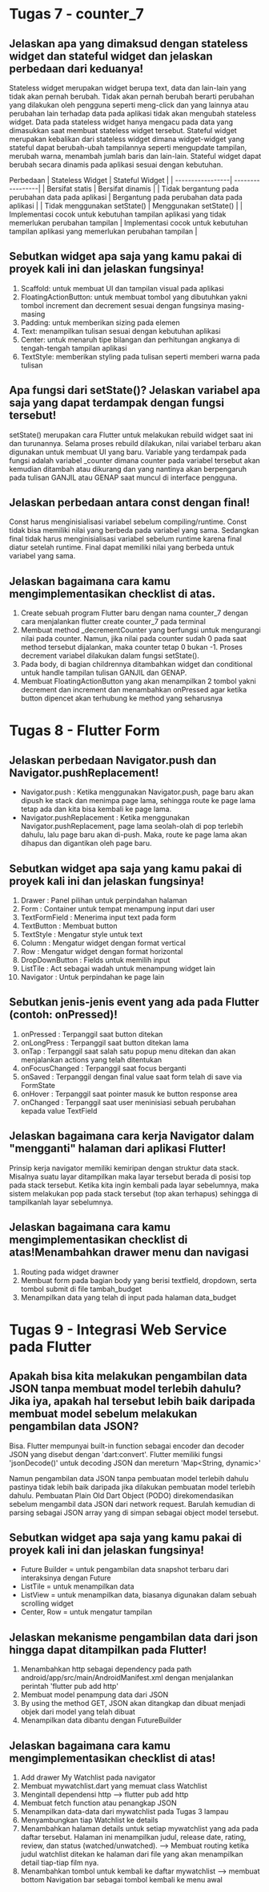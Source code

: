 # Tugas 7 - counter_7

## Jelaskan apa yang dimaksud dengan stateless widget dan stateful widget dan jelaskan perbedaan dari keduanya!
Stateless widget merupakan widget berupa text, data dan lain-lain yang tidak akan pernah berubah. Tidak akan pernah berubah berarti perubahan yang dilakukan oleh
pengguna seperti meng-click dan yang lainnya atau perubahan lain terhadap data pada aplikasi tidak akan mengubah stateless widget. Data pada stateless widget hanya
mengacu pada data yang dimasukkan saat membuat stateless widget tersebut. Stateful widget merupakan kebalikan dari stateless widget dimana widget-widget yang stateful
dapat berubah-ubah tampilannya seperti mengupdate tampilan, merubah warna, menambah jumlah baris dan lain-lain. Stateful widget dapat berubah secara dinamis pada
aplikasi sesuai dengan kebutuhan.

Perbedaan
| Stateless Widget | Stateful Widget |
| -----------------| -----------------|
| Bersifat statis | Bersifat dinamis |
| Tidak bergantung pada perubahan data pada aplikasi | Bergantung pada perubahan data pada aplikasi |
| Tidak menggunakan setState() | Menggunakan setState() |
| Implementasi cocok untuk kebutuhan tampilan aplikasi yang tidak memerlukan perubahan tampilan | Implementasi cocok untuk kebutuhan tampilan aplikasi yang memerlukan perubahan tampilan |

## Sebutkan widget apa saja yang kamu pakai di proyek kali ini dan jelaskan fungsinya!
1. Scaffold: untuk membuat UI dan tampilan visual pada aplikasi
2. FloatingActionButton: untuk membuat tombol yang dibutuhkan yakni tombol increment dan decrement sesuai dengan fungsinya masing-masing
3. Padding: untuk memberikan sizing pada elemen
4. Text: menampilkan tulisan sesuai dengan kebutuhan aplikasi
5. Center: untuk menaruh tipe bilangan dan perhitungan angkanya di tengah-tengah tampilan aplikasi
6. TextStyle: memberikan styling pada tulisan seperti memberi warna pada tulisan

## Apa fungsi dari setState()? Jelaskan variabel apa saja yang dapat terdampak dengan fungsi tersebut!
setState() merupakan cara Flutter untuk melakukan rebuild widget saat ini dan turunannya. Selama proses rebuild dilakukan, nilai variabel terbaru akan digunakan untuk membuat UI yang baru. Variable yang terdampak pada fungsi adalah variabel _counter dimana counter pada variabel tersebut akan kemudian ditambah atau dikurang dan yang nantinya akan berpengaruh pada tulisan GANJIL atau GENAP saat muncul di interface pengguna.

##  Jelaskan perbedaan antara const dengan final!
Const harus menginisialisasi variabel sebelum compiling/runtime. Const tidak bisa memiliki nilai yang berbeda pada variabel yang sama. Sedangkan final tidak harus menginisialisasi variabel sebelum runtime karena final diatur setelah runtime. Final dapat memiliki nilai yang berbeda untuk variabel yang sama.

## Jelaskan bagaimana cara kamu mengimplementasikan checklist di atas.
1. Create sebuah program Flutter baru dengan nama counter_7 dengan cara menjalankan flutter create counter_7 pada terminal
2. Membuat method _decrementCounter yang berfungsi untuk mengurangi nilai pada counter. Namun, jika nilai pada counter sudah 0 pada saat method tersebut dijalankan, maka counter tetap 0 bukan -1. Proses decrement variabel dilakukan dalam fungsi setState().
3. Pada body, di bagian childrennya ditambahkan widget dan conditional untuk handle tampilan tulisan GANJIL dan GENAP.
4. Membuat FloatingActionButton yang akan menampilkan 2 tombol yakni decrement dan increment dan menambahkan onPressed agar ketika button dipencet akan terhubung ke method yang seharusnya


# Tugas 8 - Flutter Form

## Jelaskan perbedaan Navigator.push dan Navigator.pushReplacement!
- Navigator.push            : Ketika menggunakan Navigator.push, page baru akan dipush ke stack dan menimpa page lama, sehingga route ke page lama tetap ada dan kita bisa kembali ke page lama.
- Navigator.pushReplacement : Ketika menggunakan Navigator.pushReplacement, page lama seolah-olah di pop terlebih dahulu, lalu page baru akan di-push. Maka, route ke page lama akan dihapus dan digantikan oleh page baru.

## Sebutkan widget apa saja yang kamu pakai di proyek kali ini dan jelaskan fungsinya!
1. Drawer           : Panel pilihan untuk perpindahan halaman
2. Form             : Container untuk tempat menampung input dari user
3. TextFormField    : Menerima input text pada form
4. TextButton       : Membuat button
5. TextStyle        : Mengatur style untuk text
6. Column           : Mengatur widget dengan format vertical
7. Row              : Mengatur widget dengan format horizontal
8. DropDownButton   : Fields untuk memilih input
9. ListTile         : Act sebagai wadah untuk menampung widget lain
10. Navigator       : Untuk perpindahan ke page lain

## Sebutkan jenis-jenis event yang ada pada Flutter (contoh: onPressed)!
1. onPressed        : Terpanggil saat button ditekan
2. onLongPress      : Terpanggil saat button ditekan lama
3. onTap            : Terpanggil saat salah satu popup menu ditekan dan akan menjalankan actions yang telah ditentukan 
4. onFocusChanged   : Terpanggil saat focus berganti
5. onSaved          : Terpanggil dengan final value saat form telah di save via FormState
6. onHover          : Terpanggil saat pointer masuk ke button response area
7. onChanged        : Terpanggil saat user meninisiasi sebuah perubahan kepada value TextField

## Jelaskan bagaimana cara kerja Navigator dalam "mengganti" halaman dari aplikasi Flutter!
Prinsip kerja navigator memiliki kemiripan dengan struktur data stack. Misalnya suatu layar ditampilkan maka layar tersebut berada di posisi top pada stack tersebut. Ketika kita ingin kembali pada layar sebelumnya, maka sistem melakukan pop pada stack tersebut (top akan terhapus) sehingga di tampilkanlah layar sebelumnya.

## Jelaskan bagaimana cara kamu mengimplementasikan checklist di atas!Menambahkan drawer menu dan navigasi
1. Routing pada widget drawner
2. Membuat form pada bagian body yang berisi textfield, dropdown, serta tombol submit di file tambah_budget
3. Menampilkan data yang telah di input pada halaman data_budget


# Tugas 9 - Integrasi Web Service pada Flutter

## Apakah bisa kita melakukan pengambilan data JSON tanpa membuat model terlebih dahulu? Jika iya, apakah hal tersebut lebih baik daripada membuat model sebelum melakukan pengambilan data JSON?
Bisa. Flutter mempunyai built-in function sebagai encoder dan decoder JSON yang disebut dengan 'dart:convert'. Flutter memiliki fungsi 'jsonDecode()' untuk decoding JSON dan mereturn 'Map<String, dynamic>'

Namun pengambilan data JSON tanpa pembuatan model terlebih dahulu pastinya tidak lebih baik daripada jika dilakukan pembuatan model terlebih dahulu. Pembuatan Plain Old Dart Object (PODO) direkomendasikan sebelum mengambil data JSON dari network request. Barulah kemudian di parsing sebagai JSON array yang di simpan sebagai object model tersebut.

## Sebutkan widget apa saja yang kamu pakai di proyek kali ini dan jelaskan fungsinya!
- Future Builder    = untuk pengambilan data snapshot terbaru dari interaksinya dengan Future
- ListTile          = untuk menampilkan data
- ListView          = untuk menampilkan data, biasanya digunakan dalam sebuah scrolling widget
- Center, Row       = untuk mengatur tampilan 

## Jelaskan mekanisme pengambilan data dari json hingga dapat ditampilkan pada Flutter!
1. Menambahkan http sebagai dependency pada path android/app/src/main/AndroidManifest.xml dengan menjalankan perintah 'flutter pub add http'
2. Membuat model penampung data dari JSON
3. By using the method GET, JSON akan ditangkap dan dibuat menjadi objek dari model yang telah dibuat
4. Menampilkan data dibantu dengan FutureBuilder

## Jelaskan bagaimana cara kamu mengimplementasikan checklist di atas!
1. Add drawer My Watchlist pada navigator
2. Membuat mywatchlist.dart yang memuat class Watchlist
3. Mengintall dependensi http --> flutter pub add http
4. Membuat fetch function atau penangkap JSON
5. Menampilkan data-data dari mywatchlist pada Tugas 3 lampau
6. Menyambungkan tiap Watchlist ke details
7. Menambahkan halaman details untuk setiap mywatchlist yang ada pada daftar tersebut. Halaman ini menampilkan judul, release date, rating, review, dan status (watched/unwatched). --> Membuat routing ketika judul watchlist ditekan ke halaman dari file yang akan menampilkan detail tiap-tiap film nya.
8. Menambahkan tombol untuk kembali ke daftar mywatchlist --> membuat bottom Navigation bar sebagai tombol kembali ke menu awal
